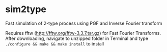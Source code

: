 # sim2type
Fast simulation of 2-type process using PGF and Inverse Fourier transform

Requires fftw (http://fftw.org/fftw-3.3.7.tar.gz) for Fast Fourier Transforms.
After downloading, navigate to unzipped folder in Terminal and type
`./configure && make && make install` to install
